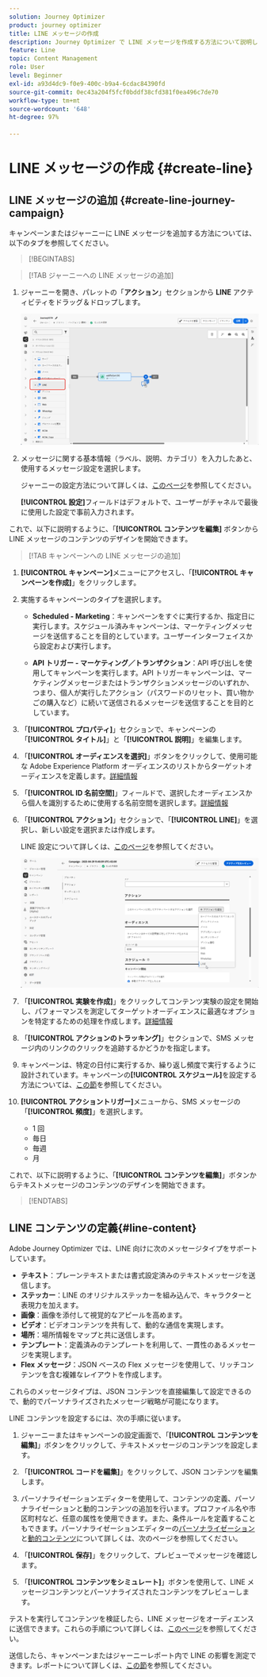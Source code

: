 ```yaml
---
solution: Journey Optimizer
product: journey optimizer
title: LINE メッセージの作成
description: Journey Optimizer で LINE メッセージを作成する方法について説明します
feature: Line
topic: Content Management
role: User
level: Beginner
exl-id: a93d4dc9-f0e9-400c-b9a4-6cdac84390fd
source-git-commit: 0ec43a204f5fcf0bddf38cfd381f0ea496c7de70
workflow-type: tm+mt
source-wordcount: '648'
ht-degree: 97%

---
```


# LINE メッセージの作成 {#create-line}

## LINE メッセージの追加 {#create-line-journey-campaign}

キャンペーンまたはジャーニーに LINE メッセージを追加する方法については、以下のタブを参照してください。

>[!BEGINTABS]

>[!TAB ジャーニーへの LINE メッセージの追加]

1. ジャーニーを開き、パレットの「**アクション**」セクションから **LINE** アクティビティをドラッグ＆ドロップします。

   ![](assets/jo-line-1.png)

1. メッセージに関する基本情報（ラベル、説明、カテゴリ）を入力したあと、使用するメッセージ設定を選択します。

   ジャーニーの設定方法について詳しくは、[このページ](../building-journeys/journey-gs.md)を参照してください。

   **[!UICONTROL 設定]**&#x200B;フィールドはデフォルトで、ユーザーがチャネルで最後に使用した設定で事前入力されます。

これで、以下に説明するように、「**[!UICONTROL コンテンツを編集]** ボタンから LINE メッセージのコンテンツのデザインを開始できます。

>[!TAB キャンペーンへの LINE メッセージの追加]

1. **[!UICONTROL キャンペーン]**&#x200B;メニューにアクセスし、「**[!UICONTROL キャンペーンを作成]**」をクリックします。

1. 実施するキャンペーンのタイプを選択します。

   * **Scheduled - Marketing**：キャンペーンをすぐに実行するか、指定日に実行します。スケジュール済みキャンペーンは、マーケティングメッセージを送信することを目的としています。ユーザーインターフェイスから設定および実行します。

   * **API トリガー - マーケティング／トランザクション**：API 呼び出しを使用してキャンペーンを実行します。API トリガーキャンペーンは、マーケティングメッセージまたはトランザクションメッセージのいずれか、つまり、個人が実行したアクション（パスワードのリセット、買い物かごの購入など）に続いて送信されるメッセージを送信することを目的としています。

1. 「**[!UICONTROL プロパティ]**」セクションで、キャンペーンの「**[!UICONTROL タイトル]**」と「**[!UICONTROL 説明]**」を編集します。

1. 「**[!UICONTROL オーディエンスを選択]**」ボタンをクリックして、使用可能な Adobe Experience Platform オーディエンスのリストからターゲットオーディエンスを定義します。[詳細情報](../audience/about-audiences.md)

1. 「**[!UICONTROL ID 名前空間]**」フィールドで、選択したオーディエンスから個人を識別するために使用する名前空間を選択します。[詳細情報](../event/about-creating.md#select-the-namespace)

1. 「**[!UICONTROL アクション]**」セクションで、「**[!UICONTROL LINE]**」を選択し、新しい設定を選択または作成します。

   LINE 設定について詳しくは、[このページ](line-configuration.md)を参照してください。

   ![](assets/campaign-line-1.png)

1. 「**[!UICONTROL 実験を作成]**」をクリックしてコンテンツ実験の設定を開始し、パフォーマンスを測定してターゲットオーディエンスに最適なオプションを特定するための処理を作成します。[詳細情報](../content-management/content-experiment.md)

1. 「**[!UICONTROL アクションのトラッキング]**」セクションで、SMS メッセージ内のリンクのクリックを追跡するかどうかを指定します。

1. キャンペーンは、特定の日付に実行するか、繰り返し頻度で実行するように設計されています。キャンペーンの&#x200B;**[!UICONTROL スケジュール]**&#x200B;を設定する方法については、[この節](../campaigns/create-campaign.md#schedule)を参照してください。

1. **[!UICONTROL アクショントリガー]**&#x200B;メニューから、SMS メッセージの「**[!UICONTROL 頻度]**」を選択します。

   * 1 回
   * 毎日
   * 毎週
   * 月

これで、以下に説明するように、「**[!UICONTROL コンテンツを編集]**」ボタンからテキストメッセージのコンテンツのデザインを開始できます。

>[!ENDTABS]

## LINE コンテンツの定義{#line-content}

Adobe Journey Optimizer では、LINE 向けに次のメッセージタイプをサポートしています。

* **テキスト**：プレーンテキストまたは書式設定済みのテキストメッセージを送信します。
* **ステッカー**：LINE のオリジナルステッカーを組み込んで、キャラクターと表現力を加えます。
* **画像**：画像を添付して視覚的なアピールを高めます。
* **ビデオ**：ビデオコンテンツを共有して、動的な通信を実現します。
* **場所**：場所情報をマップと共に送信します。
* **テンプレート**：定義済みのテンプレートを利用して、一貫性のあるメッセージを実現します。
* **Flex メッセージ**：JSON ベースの Flex メッセージを使用して、リッチコンテンツを含む複雑なレイアウトを作成します。

これらのメッセージタイプは、JSON コンテンツを直接編集して設定できるので、動的でパーソナライズされたメッセージ戦略が可能になります。

LINE コンテンツを設定するには、次の手順に従います。

1. ジャーニーまたはキャンペーンの設定画面で、「**[!UICONTROL コンテンツを編集]**」ボタンをクリックして、テキストメッセージのコンテンツを設定します。

1. 「**[!UICONTROL コードを編集]**」をクリックして、JSON コンテンツを編集します。

1. パーソナライゼーションエディターを使用して、コンテンツの定義、パーソナライゼーションと動的コンテンツの追加を行います。プロファイル名や市区町村など、任意の属性を使用できます。また、条件ルールを定義することもできます。パーソナライゼーションエディターの[パーソナライゼーション](../personalization/personalize.md)と[動的コンテンツ](../personalization/get-started-dynamic-content.md)について詳しくは、次のページを参照してください。

1. 「**[!UICONTROL 保存]**」をクリックして、プレビューでメッセージを確認します。

1. 「**[!UICONTROL コンテンツをシミュレート]**」ボタンを使用して、LINE メッセージコンテンツとパーソナライズされたコンテンツをプレビューします。

テストを実行してコンテンツを検証したら、LINE メッセージをオーディエンスに送信できます。これらの手順について詳しくは、[このページ](send-line.md)を参照してください。

送信したら、キャンペーンまたはジャーニーレポート内で LINE の影響を測定できます。レポートについて詳しくは、[この節](../reports/campaign-global-report-cja.md)を参照してください。

